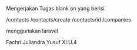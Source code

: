 Mengerjakan Tugas blank on
yang berisi

/contacts
/contacts/create
/contacts/id
/companies

menggunakan laravel

Fachri Juliandra Yusuf XI.U.4
